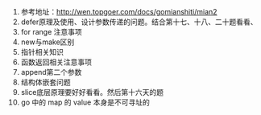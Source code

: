 1. 参考地址：http://wen.topgoer.com/docs/gomianshiti/mian2
2. defer原理及使用、设计参数传递的问题。结合第十七、十八、二十题看看、
3. for range 注意事项
4. new与make区别
5. 指针相关知识
6. 函数返回相关注意事项
7. append第二个参数
8. 结构体嵌套问题
9. slice底层原理要好好看看。然后第十六天的题
10. go 中的 map 的 value 本身是不可寻址的